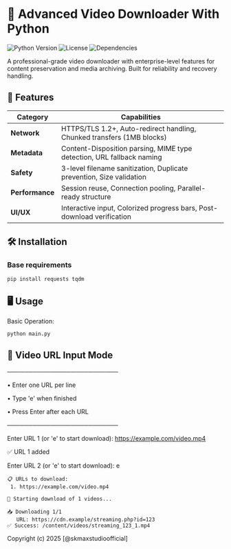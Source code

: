 # 🚀 Advanced Video Downloader With Python

![Python Version](https://img.shields.io/badge/python-3.8%2B-blue)
![License](https://img.shields.io/badge/license-Apache%202.0-blue)
![Dependencies](https://img.shields.io/badge/dependencies-requests%20tqdm-orange)

A professional-grade video downloader with enterprise-level features for content preservation and media archiving. Built for reliability and recovery handling.

## 🌟 Features <a name="-features"></a>

| Category              | Capabilities                                                                 |
|-----------------------|-----------------------------------------------------------------------------|
| **Network**           | HTTPS/TLS 1.2+, Auto-redirect handling, Chunked transfers (1MB blocks)      |
| **Metadata**          | Content-Disposition parsing, MIME type detection, URL fallback naming       |
| **Safety**            | 3-level filename sanitization, Duplicate prevention, Size validation       |
| **Performance**       | Session reuse, Connection pooling, Parallel-ready structure                |
| **UI/UX**             | Interactive input, Colorized progress bars, Post-download verification     |

## 🛠️ Installation <a name="-installation"></a>

### Base requirements
```
pip install requests tqdm
```

## 🖥️ Usage <a name="-usage"></a>
Basic Operation:
```
python main.py
```

## 🔄 Video URL Input Mode
──────────────────────────

• Enter one URL per line

• Type 'e' when finished

• Press Enter after each URL

──────────────────────────

Enter URL 1 (or 'e' to start download): https://example.com/video.mp4

✅ URL 1 added

Enter URL 2 (or 'e' to start download): e


```
📋 URLs to download:
 1. https://example.com/video.mp4

🚀 Starting download of 1 videos...

📥 Downloading 1/1
   URL: https://cdn.example/streaming.php?id=123
✅ Success: /content/videos/streaming_123_1.mp4
```


Copyright (c) 2025 [@skmaxstudioofficial]
